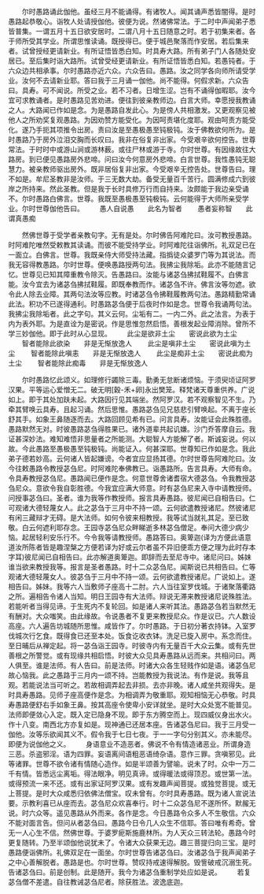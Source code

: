 <!-- { "loadSidebar": true } -->
　　尔时愚路诵此伽他。虽经三月不能诵得。有诸牧人。闻其诵声悉皆闇得。是时愚路起恭敬心。诣牧人处请授伽他。彼便为说。然诸佛常法。于二时中声闻弟子悉皆普集。一谓五月十五日欲安居时。二谓八月十五日随意之时。若于初集来者。各于师所受其学业。所谓思惟读诵。既授得已。便于城邑聚落而作安居。若后集来者。试曾授经更请新业。有所证悟皆悉白知。时具寿大路。所有弟子门人各随处安居已。至后集时诣大路所。试曾受经更请新业。有所证悟皆悉白知。若愚钝者。于六众边共相承事。尔时愚路亦近六众。六众告曰。愚路。汝之同学各向师所请受学业。汝何不去请新业耶。答曰我于三月诵一伽他。尚不能得。何假求新。六众告曰。具寿。可不闻说。所受之业。若不习者。日增生涩。岂有不诵得伽暇耶。汝今宜可求教诵者。是时愚路见苦劝进。便往到彼亲教师边。白言大师。幸愿授我教诵之人。大路闻已作如是念。为是愚路自发此心。为是傍人共相激发。又更观察见被他人之所劝奖复观愚路。为因劝赞方能受化。为因呵责堪化度耶。观由呵责方能受化。遂乃手扼其项推令出房。责曰汝是至愚极愚至钝极钝。汝于佛教欲何所为。是时愚路乃于房外泣泪交胸而长叹曰。我非在俗复非出家。今受艰辛欲何控告。世尊常法。于时时中或游山涧或游林薮。或往尸林或游于寺。尔时世尊。有因缘故往大路房。到已便见愚路房外悲啼。问曰汝今何意房外悲啼。白言世尊。我性愚钝无聪慧力。被亲教师驱出房外。既非居俗复非出家。今受艰辛无控告处。世尊告曰。理不如是。牟尼圣教非是汝师。于三无数大劫。备受无量百千苦行。圆满修成六到彼岸之所持来。然此圣教。但是我于长时具修万行而自持来。汝颇能于我边亲受诵不。尔时愚路白佛言。世尊。我既至愚极愚至钝极钝。云何能得于大师所亲受学业。尔时世尊伽他告曰。
　　愚人自说愚　　此名为智者
　　愚者妄称智　　此谓真愚痴

　　然佛世尊于受学者亲教句字。无有是处。尔时佛告阿难陀曰。汝可教授愚路。时阿难陀唯然受敕教其读诵。而彼不能受持学业。时阿难陀往诣佛所。礼双足已在一面立。白佛言。世尊。我既亲侍大师受持法藏。指撝徒众婆罗门等为其说法。而我无容得教愚路。尔时世尊。便唤愚路授两句法。我拂尘我除垢。此亦不能随言记忆。世尊见已知其障重教令除灭。告愚路曰。汝能与诸苾刍拂拭鞋履不。白佛言能。汝今宜去为诸苾刍拂拭鞋履。即既奉教而作。诸苾刍不许。佛言汝等勿遮。欲令此人除去业障。其两句法汝等应教。时诸苾刍令拂鞋履教两句法。愚路精勤常诵此法。积功不已遂得通利。时愚路苾刍便于后夜时作如是念。世尊令我诵两句法。我拂尘我除垢者。此之字句。其义云何。尘垢有二。一内二外。此之法言。为表于内为表外耶。为是直诠为是密说。作是思惟忽然启悟。善根发起业障消除。曾所不学三妙伽他。即于此时从心显现。
　　此尘是欲非土尘　　密说此欲为土尘
　　智者能除此欲染　　非是无惭放逸人
　　此尘是嗔非土尘　　密说此嗔为土尘
　　智者能除此嗔恚　　非是无惭放逸人
　　此尘是痴非土尘　　密说此痴为土尘
　　智者能除此痴毒　　非是无惭放逸人

　　尔时愚路忆此颂义。如理修行蠲除三毒。勤勇无怠断诸烦恼。于须臾顷证阿罗汉果。平等运心爱憎无二。破无明[穀-禾+卵]永出樊笼。释梵诸天尊重供养。广说如上。即于其处加趺未起。大路因行见其端坐。然阿罗汉。若不观察智见不生。乃牵其臂唤云具寿。且起习诵。然后思惟。愚路苾刍见兄慈悲引臂唤起。不离于座长舒其手。如象王鼻随逐而去。大路回顾见希有已。问言具寿。汝能证会此殊胜德。愚路默然无对。时彼愚路苾刍得胜果已。诸外道辈共起讥嫌。沙门乔答摩自云。我证甚深妙法。难知难悟非思量者之所能测。大聪智人方能解了者。斯诚妄说。何以故。今此愚路至愚极愚至钝极钝。尚能证入。何甚深耶。世尊知已作如是念。我此弟子德若妙高。云何诸人皆起嫌谤。今者宜应显扬其德。尔时世尊告阿难陀曰。汝今往敕愚路令教授苾刍尼。时阿难陀奉佛教已。诣愚路所。告言具寿。大师有命。令具寿教授苾刍尼。愚路闻已便作是念。何意世尊舍诸耆宿大德苾刍。令我教授苾刍尼众。意欲令我自彰胜德。今我宜应满大师意。时有苾刍尼来入寺中请教授师。问授事苾刍曰。圣者。谁为我等作教授师。报言具寿愚路。彼尼闻已自相告曰。仁可观诸大德轻蔑女人。此之苾刍于三月中不持一颂。云何欲遣教授诸尼。然彼诸尼有闲三藏辩才无碍。是大法师。如何令彼来相教授。我等试当就礼其足。至已致敬。白云何遮利耶存念。王园寺苾刍尼众畔睇逝多林苾刍僧足。奉问大德少病少恼。起居轻利安乐行不。今令我等请教授师。愚路答曰。奥箄迦(译为方便此语意道汝所陈者皆是趣涅槃之方便若译为好或云尔者虽不异旧便乖方便之理为此时存本字耳)彼尼闻已自相告曰。此亦解道奥箄迦。即辞而去至尼寺中。诸尼问曰。姊妹谁当欲来教授我等。报言是圣者愚路。时十二众苾刍尼。闻斯说已共相告曰。仁等观诸大德轻蔑女人。彼苾刍于三月中不持一颂。云何欲遣教授诸尼。广说如上。遂相告曰。姊妹。我等六人当敷师子座高十二肘。六人当往室罗伐城。于诸聚落衢路之所。遍相告令诸人当知。明日王园寺有大法师。辩说无滞来教授诸尼说殊胜法。若能听者当得见谛。于生死内不复轮回。如是诸人来听其法。愚路苾刍若当默然无有酬对。大众嗤笑。由此缘故。令说愚者不复更来教授尼众。作是议已。六人数设高座。六人遍告坊城随所思惟。咸皆作了。尔时愚路。于日初分著衣持钵。入室罗伐城次行乞食。既得食已还至本处。饭食讫收衣钵。洗足已旋入房中。系念而住。至日晡后从禅定起。将一苾刍诣王园寺。时彼寺内有无量百千大众云集。或有先世善根之所警觉。或有现缘共相启悟。时彼大众见具寿愚路从远而来。共相问曰。两人俱至。谁是法师。有人告曰。前是法师。时诸大众各生轻贱作如是语。诸苾刍尼故心恼我。此之愚路于三月内一颂不持。岂能教授为我说法。有作是说。我等且观。若能说法当可听之。若故相调弄起去非损。去亦非晚。诸人咸坐共观得失。是时具寿愚路。见师子座高便作是念。为相调弄为敬重耶。观知相恼无心恭敬。时具寿愚路便舒右手如象王鼻。按其高座令使卑小安详就坐。是时大众处宽不能普见。法师即便敛心入定。既入定已隐身不现。即于东方腾空而上。现四威仪身出水火。作十八变。南西北方亦复如是。现神通已还居本座。告诸苾刍尼曰。我于三月受一伽他。汝等乐欲闻其义不。假令我于七日七夜。于一一字句分别其义。亦未能尽。即便为说伽他之义。
　　身语意业不造恶者。佛说不令有情造诸恶业。所谓身造三恶。杀盗邪淫。语为四罪。妄语离间语粗恶语绮杂语。意作三罪。贪嗔邪见。此等诸罪。世尊不欲令诸有情随心造作。如是半颂善为譬喻。说未了时。众中一万二千有情。皆悉远尘离垢。得法眼净。明见真谛。或得暖法或得顶忍。或世第一法。或得预流一来不还。或有出家证阿罗汉果。或有发趣声闻菩提。或独觉菩提。或无上菩提。是时大众咸悉归依佛法僧宝。叹未曾有。尔时具寿愚路。既为诸人宣说法要。示教利喜已从座而去。苾刍尼众欢喜奉行。时十二众苾刍尼不遂所怀。默赧无说。时六众等。遥见愚路从外而来。各作是念。今日愚路令众多人不生敬信。六众不能对面言告。但问从者苾刍曰。愚路今日令几人众生不信耶。答曰唯有希奇。曾无一人心生不信。然佛世尊。于婆罗痆斯施鹿林所。为人天众三转法轮。愚路今时更复随转。乃至半颂伽他说犹未了。令诸大众获果无边。趣三菩提归向三宝。是时愚路便诣佛所。礼佛双足在一面坐。尔时世尊告诸苾刍曰。汝诸苾刍于我声闻弟子之中心善解脱者。愚路是也。尔时世尊。赞叹持戒速得解脱。毁訾破戒沉溺生死。告诸苾刍曰。前是创制。此是随开。我今为诸苾刍重制学处应如是说。
　　若复苾刍僧不差遣。自往教诫苾刍尼者。除获胜法。波逸底迦。
